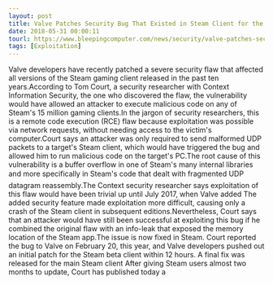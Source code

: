 ```yaml
---
layout: post
title: Valve Patches Security Bug That Existed in Steam Client for the Past Ten Years
date: 2018-05-31 00:00:11
tourl: https://www.bleepingcomputer.com/news/security/valve-patches-security-bug-that-existed-in-steam-client-for-the-past-ten-years/
tags: [Exploitation]
---
```

Valve developers have recently patched a severe security flaw that affected all versions of the Steam gaming client released in the past ten years.According to Tom Court, a security researcher with Context Information Security, the one who discovered the flaw, the vulnerability would have allowed an attacker to execute malicious code on any of Steam's 15 million gaming clients.In the jargon of security researchers, this is a remote code execution (RCE) flaw because exploitation was possible via network requests, without needing access to the victim's computer.Court says an attacker was only required to send malformed UDP packets to a target's Steam client, which would have triggered the bug and allowed him to run malicious code on the target's PC.The root cause of this vulnerability is a buffer overflow in one of Steam's many internal libraries and more specifically in Steam's code that dealt with fragmented UDP datagram reassembly.The Context security researcher says exploitation of this flaw would have been trivial up until July 2017, when Valve added The added security feature made exploitation more difficult, causing only a crash of the Steam client in subsequent editions.Nevertheless, Court says that an attacker would have still been successful at exploiting this bug if he combined the original flaw with an info-leak that exposed the memory location of the Steam app.The issue is now fixed in Steam. Court reported the bug to Valve on February 20, this year, and Valve developers pushed out an initial patch for the Steam beta client within 12 hours. A final fix was released for the main Steam client After giving Steam users almost two months to update, Court has published today a 